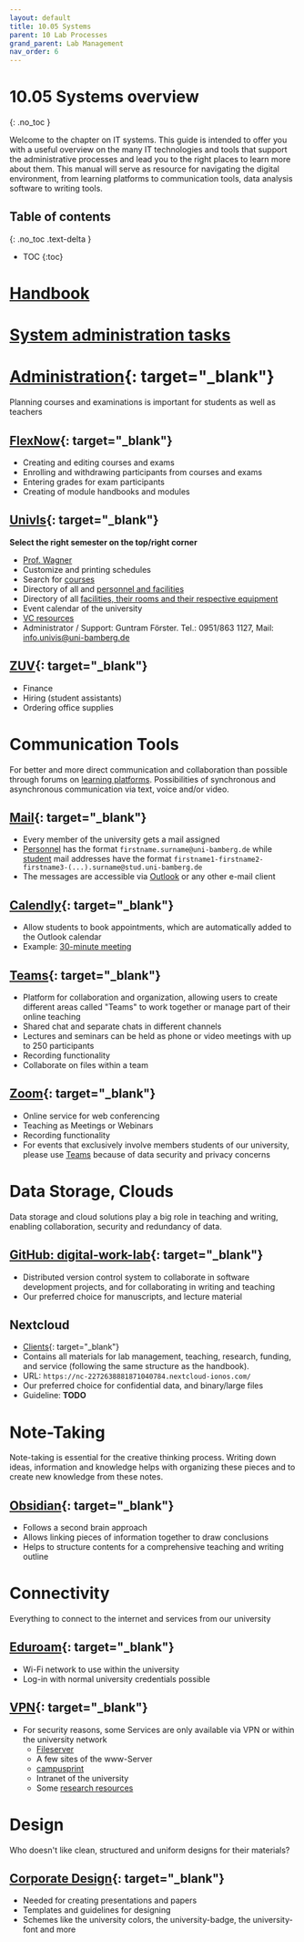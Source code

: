 ```yaml
---
layout: default
title: 10.05 Systems
parent: 10 Lab Processes
grand_parent: Lab Management
nav_order: 6
---
```


# 10.05 Systems overview
{: .no_toc }

Welcome to the chapter on IT systems.
This guide is intended to offer you with a useful overview on the many IT technologies and tools that
support the administrative processes and lead you to the right places to learn more about them.
This manual will serve as resource for navigating the digital environment, from learning platforms to communication tools, data analysis software to
writing tools.

## Table of contents
{: .no_toc .text-delta }

- TOC
{:toc}

# [Handbook](10.10.handbook.html)

# [System administration tasks](10.90.administration.html)

# [Administration](https://www.uni-bamberg.de/studium/im-studium/studienorganisation/internet-dienste/){: target="_blank"}

Planning courses and examinations is important for students as well as teachers

## [FlexNow](https://www.uni-bamberg.de/pruefungsamt/flexnow/fn2web/){: target="_blank"}

- Creating and editing courses and exams
- Enrolling and withdrawing participants from courses and exams
- Entering grades for exam participants
- Creating of module handbooks and modules

## [UnivIs](https://univis.uni-bamberg.de/){: target="_blank"}

**Select the right semester on the top/right corner**

- [Prof. Wagner](https://univis.uni-bamberg.de/form?dsc=anew/tel_view&pers=wiai/bereic_2/digita/wagner&anonymous=1&dir=wiai/bereic_2/digita&ref=pande&sem=2023s)
- Customize and printing schedules
- Search for [courses](https://univis.uni-bamberg.de/form?dsc=anew/lecture&anonymous=1&dir=guk&ref=room&sem=2023s)
- Directory of all and [personnel and facilities](https://univis.uni-bamberg.de/form?dsc=anew/pande&anonymous=1&dir=guk&ref=room&sem=2023s)
- Directory of
  all [facilities, their rooms and their respective equipment](https://univis.uni-bamberg.de/form?dsc=anew/room:&dir=&anonymous=1&ref=room&sem=2023s)
- Event calendar of the university
- [VC resources](https://vc.uni-bamberg.de/enrol/index.php?id=266)
- Administrator / Support: Guntram Förster. Tel.: 0951/863 1127, Mail: info.univis@uni-bamberg.de

## [ZUV](https://zuvportal.uni-bamberg.de/){: target="_blank"}

- Finance
- Hiring (student assistants)
- Ordering office supplies

# Communication Tools

For better and more direct communication and collaboration than possible through forums on
[learning platforms](#learning-platforms). Possibilities of synchronous and asynchronous communication
via text, voice and/or video.

## [Mail](https://www.uni-bamberg.de/its/dienstleistungen/mail/zugriff/){: target="_blank"}

- Every member of the university gets a mail assigned
- [Personnel](https://www.uni-bamberg.de/its/dienstleistungen/mail/wlv/) has the format `firstname.surname@uni-bamberg.de`
  while [student](https://www.uni-bamberg.de/its/dienstleistungen/mail/studium/) mail addresses have the
  format `firstname1-firstname2-firstname3-(...).surname@stud.uni-bamberg.de`
- The messages are accessible via [Outlook](https://www.uni-bamberg.de/its/dienstleistungen/mail/zugriff/outlook/) or any other e-mail client

## [Calendly](https://calendly.com/event_types/user/me){: target="_blank"}

- Allow students to book appointments, which are automatically added to the Outlook calendar
- Example: [30-minute meeting](https://calendly.com/gerit-wagner/30min?month=2023-07)

## [Teams](https://www.uni-bamberg.de/its/dienstleistungen/tele/video/teams/){: target="_blank"}

- Platform for collaboration and organization, allowing users to create different areas called "Teams" to work together or manage part of their online teaching
- Shared chat and separate chats in different channels
- Lectures and seminars can be held as phone or video meetings with up to 250 participants
- Recording functionality
- Collaborate on files within a team

## [Zoom](https://www.uni-bamberg.de/its/dienstleistungen/tele/video/zoom/){: target="_blank"}

- Online service for web conferencing
- Teaching as Meetings or Webinars
- Recording functionality
- For events that exclusively involve members students of our university, please use [Teams](#teams) because of data security and privacy concerns

# Data Storage, Clouds

Data storage and cloud solutions play a big role in teaching and writing, enabling collaboration, security and redundancy of data.

## [GitHub: digital-work-lab](https://github.com/digital-work-lab){: target="_blank"}

- Distributed version control system to collaborate in software development projects, and for collaborating in writing and teaching
- Our preferred choice for manuscripts, and lecture material

## Nextcloud

- [Clients](https://nextcloud.com/de/install/#install-clients){: target="_blank"}
- Contains all materials for lab management, teaching, research, funding, and service (following the same structure as the handbook).
- URL: ``https://nc-2272638881871040784.nextcloud-ionos.com/``
- Our preferred choice for confidential data, and binary/large files
- Guideline: **TODO**

# Note-Taking

Note-taking is essential for the creative thinking process. Writing down ideas, information and knowledge
helps with organizing these pieces and to create new knowledge from these notes.

## [Obsidian](https://obsidian.md/){: target="_blank"}

- Follows a second brain approach
- Allows linking pieces of information together to draw conclusions
- Helps to structure contents for a comprehensive teaching and writing outline

# Connectivity

Everything to connect to the internet and services from our university

## [Eduroam](https://www.uni-bamberg.de/its/dienstleistungen/netz/wlan/eduroam/){: target="_blank"}

- Wi-Fi network to use within the university
- Log-in with normal university credentials possible

## [VPN](https://www.uni-bamberg.de/its/dienstleistungen/netz/vpn/einrichten/){: target="_blank"}

- For security reasons, some Services are only available via VPN or within the university network
    - [Fileserver](#fileserver)
    - A few sites of the www-Server
    - [campusprint](#printing-and-scanning-campusprint)
    - Intranet of the university
    - Some [research resources](#research-resources)

# Design

Who doesn't like clean, structured and uniform designs for their materials?

## [Corporate Design](https://vc.uni-bamberg.de/course/view.php?id=265){: target="_blank"}

- Needed for creating presentations and papers
- Templates and guidelines for designing
- Schemes like the university colors, the university-badge, the university-font and more
